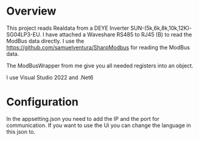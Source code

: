 # Overview
This project reads Realdata from a DEYE Inverter SUN-(5k,6k,8k,10k,12K)-SG04LP3-EU.
I have attached a Waveshare RS485 to RJ45 (B) to read the ModBus data directly.
I use the https://github.com/samuelventura/SharpModbus for reading the ModBus data.

The ModBusWrapper from me give you all needed registers into an object.

I use Visual Studio 2022 and .Net6

# Configuration
In the appsetting.json you need to add the IP and the port for communication.
If you want to use the Ui you can change the language in this json to. 


